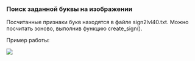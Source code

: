 ### Поиск заданной буквы на изображении

Посчитанные признаки букв находятся в файле sign2lvl40.txt. Можно посчитать зоново, выполнив функцию create_sign().

Пример работы:

![](https://pp.userapi.com/c840127/v840127235/451ac/hRYRTyD2VbE.jpg) 